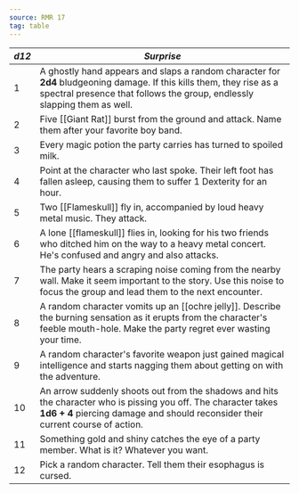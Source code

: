 ```yaml
---
source: RMR 17
tag: table
---
```


|_**d12**_|_Surprise_|
|----|------------|
|1|A ghostly hand appears and slaps a random character for **2d4** bludgeoning damage. If this kills them, they rise as a spectral presence that follows the group, endlessly slapping them as well.|
|2|Five [[Giant Rat]] burst from the ground and attack. Name them after your favorite boy band.|
|3|Every magic potion the party carries has turned to spoiled milk.|
|4|Point at the character who last spoke. Their left foot has fallen asleep, causing them to suffer 1 Dexterity for an hour.|
|5|Two [[Flameskull]] fly in, accompanied by loud heavy metal music. They attack.|
|6|A lone [[flameskull]] flies in, looking for his two friends who ditched him on the way to a heavy metal concert. He's confused and angry and also attacks.|
|7|The party hears a scraping noise coming from the nearby wall. Make it seem important to the story. Use this noise to focus the group and lead them to the next encounter.|
|8|A random character vomits up an [[ochre jelly]]. Describe the burning sensation as it erupts from the character's feeble mouth-hole. Make the party regret ever wasting your time.|
|9|A random character's favorite weapon just gained magical intelligence and starts nagging them about getting on with the adventure.|
|10|An arrow suddenly shoots out from the shadows and hits the character who is pissing you off. The character takes **1d6 + 4** piercing damage and should reconsider their current course of action.|
|11|Something gold and shiny catches the eye of a party member. What is it? Whatever you want.|
|12|Pick a random character. Tell them their esophagus is cursed.|
